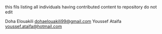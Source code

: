 this fils listing all individuals having contributed content to repository
do not edit 

Doha Elouakili <dohalou99> <dohaelouakili99@gmail.com>
Youssef Ataifa <Youssef-At> <youssef.ataifa@hotmail.com>
